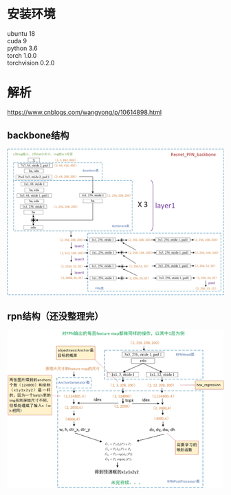 # 安装环境
ubuntu 18  
cuda 9  
python 3.6  
torch 1.0.0  
torchvision 0.2.0  
# 解析
https://www.cnblogs.com/wangyong/p/10614898.html
## backbone结构
![](fig/backbone.jpg)
## rpn结构（还没整理完）
![](fig/rpn.jpg)
